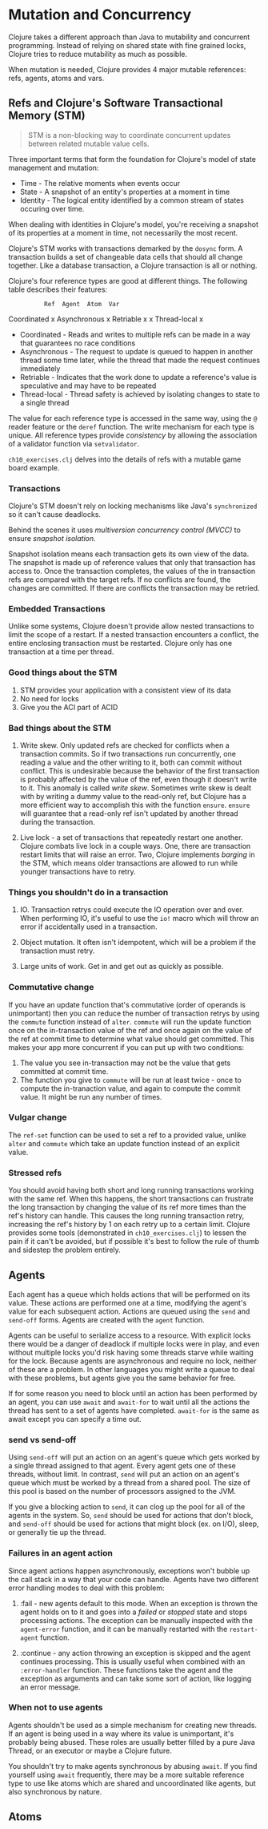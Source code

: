 Mutation and Concurrency
===============================

Clojure takes a different approach than Java to mutability and concurrent programming. Instead of relying on shared state with fine grained locks, Clojure tries to reduce mutability as much as possible.

When mutation is needed, Clojure provides 4 major mutable references: refs, agents, atoms and vars.


Refs and Clojure's Software Transactional Memory (STM)
------------------------------------------------------

> STM is a non-blocking way to coordinate concurrent updates between related mutable value cells.

Three important terms that form the foundation for Clojure's model of state management and mutation:

* Time - The relative moments when events occur
* State - A snapshot of an entity's properties at a moment in time
* Identity - The logical entity identified by a common stream of states occuring over time.

When dealing with identities in Clojure's model, you're receiving a snapshot of its properties at a moment in time, not necessarily the most recent.

Clojure's STM works with transactions demarked by the `dosync` form. A transaction builds a set of changeable data cells that should all change together. Like a database transaction, a Clojure transaction is all or nothing.

Clojure's four reference types are good at different things. The following table describes their features:


              Ref  Agent  Atom  Var
Coordinated    x
Asynchronous         x
Retriable      x           x
Thread-local                     x


* Coordinated - Reads and writes to multiple refs can be made in a way that guarantees no race conditions
* Asynchronous - The request to update is queued to happen in another thread some time later, while the thread that made the request continues immediately
* Retriable - Indicates that the work done to update a reference's value is speculative and may have to be repeated
* Thread-local - Thread safety is achieved by isolating changes to state to a single thread


The value for each reference type is accessed in the same way, using the `@` reader feature or the `deref` function. The write mechanism for each type is unique. All reference types provide *consistency* by allowing the association of a validator function via `setvalidator`.

`ch10_exercises.clj` delves into the details of refs with a mutable game board example.

### Transactions

Clojure's STM doesn't rely on locking mechanisms like Java's `synchronized` so it can't cause deadlocks.

Behind the scenes it uses *multiversion concurrency control (MVCC)* to ensure *snapshot isolation*.

Snapshot isolation means each transaction gets its own view of the data. The snapshot is made up of reference values that only that transaction has access to. Once the transaction completes, the values of the in transaction refs are compared with the target refs. If no conflicts are found, the changes are committed. If there are conflicts the transaction may be retried.

### Embedded Transactions

Unlike some systems, Clojure doesn't provide allow nested transactions to limit the scope of a restart. If a nested transaction encounters a conflict, the entire enclosing transaction must be restarted. Clojure only has one transaction at a time per thread.


### Good things about the STM

1. STM provides your application with a consistent view of its data
2. No need for locks
3. Give you the ACI part of ACID

### Bad things about the STM

1. Write skew. Only updated refs are checked for conflicts when a transaction commits. So if two transactions run concurrently, one reading a value and the other writing to it, both can commit without conflict. This is undesirable because the behavior of the first transaction is probably affected by the value of the ref, even though it doesn't write to it. This anomaly is called *write skew*. Sometimes write skew is dealt with by writing a dummy value to the read-only ref, but Clojure has a more efficient way to accomplish this with the function `ensure`. `ensure` will guarantee that a read-only ref isn't updated by another thread during the transaction.

2. Live lock - a set of transactions that repeatedly restart one another. Clojure combats live lock in a couple ways. One, there are transaction restart limits that will raise an error. Two, Clojure implements *barging* in the STM, which means older transactions are allowed to run while younger transactions have to retry.


### Things you shouldn't do in a transaction

1. IO. Transaction retrys could execute the IO operation over and over. When performing IO, it's useful to use the `io!` macro which will throw an error if accidentally used in a transaction.

2. Object mutation. It often isn't idempotent, which will be a problem if the transaction must retry.

3. Large units of work. Get in and get out as quickly as possible.


### Commutative change

If you have an update function that's commutative (order of operands is unimportant) then you can reduce the number of transaction retrys by using the `commute` function instead of `alter`. `commute` will run the update function once on the in-transaction value of the ref and once again on the value of the ref at commit time to determine what value should get committed. This makes your app more concurrent if you can put up with two conditions:

1. The value you see in-transaction may not be the value that gets committed at commit time.
2. The function you give to `commute` will be run at least twice - once to compute the in-tranaction value, and again to compute the commit value. It might be run any number of times.

### Vulgar change

The `ref-set` function can be used to set a ref to a provided value, unlike `alter` and `commute` which take an update function instead of an explicit value.


### Stressed refs

You should avoid having both short and long running transactions working with the same ref. When this happens, the short transactions can frustrate the long transaction by changing the value of its ref more times than the ref's history can handle. This causes the long running transaction retry, increasing the ref's history by 1 on each retry up to a certain limit. Clojure provides some tools (demonstrated in `ch10_exercises.clj`) to lessen the pain if it can't be avoided, but if possible it's best to follow the rule of thumb and sidestep the problem entirely.


Agents
------------------------------------------------------

Each agent has a queue which holds actions that will be performed on its value. These actions are performed one at a time, modifying the agent's value for each subsequent action. Actions are queued using the `send` and `send-off` forms. Agents are created with the `agent` function.

Agents can be useful to serialize access to a resource. With explicit locks there would be a danger of deadlock if multiple locks were in play, and even without multiple locks you'd risk having some threads starve while waiting for the lock. Because agents are asynchronous and require no lock, neither of these are a problem. In other languages you might write a queue to deal with these problems, but agents give you the same behavior for free.

If for some reason you need to block until an action has been performed by an agent, you can use `await` and `await-for` to wait until all the actions the thread has sent to a set of agents have completed. `await-for` is the same as await except you can specify a time out.


### send vs send-off

Using `send-off` will put an action on an agent's queue which gets worked by a single thread assigned to that agent. Every agent gets one of these threads, without limit. In contrast, `send` will put an action on an agent's queue which must be worked by a thread from a shared pool. The size of this pool is based on the number of processors assigned to the JVM.

If you give a blocking action to `send`, it can clog up the pool for all of the agents in the system. So, `send` should be used for actions that don't block, and `send-off` should be used for actions that might block (ex. on I/O), sleep, or generally tie up the thread.

### Failures in an agent action

Since agent actions happen asynchronously, exceptions won't bubble up the call stack in a way that your code can handle. Agents have two different error handling modes to deal with this problem:

1. :fail - new agents default to this mode. When an exception is thrown the agent holds on to it and goes into a *failed* or *stopped* state and stops processing actions. The exception can be manually inspected with the `agent-error` function, and it can be manually restarted with the `restart-agent` function.

2. :continue - any action throwing an exception is skipped and the agent continues processing. This is usually useful when combined with an `:error-handler` function. These functions take the agent and the exception as arguments and can take some sort of action, like logging an error message.

### When not to use agents

Agents shouldn't be used as a simple mechanism for creating new threads. If an agent is being used in a way where its value is unimportant, it's probably being abused. These roles are usually better filled by a pure Java Thread, or an executor or maybe a Clojure future.

You shouldn't try to make agents synchronous by abusing `await`. If you find yourself using `await` frequently, there may be a more suitable reference type to use like atoms which are shared and uncoordinated like agents, but also synchronous by nature.

Atoms
------------------------------------------------------
